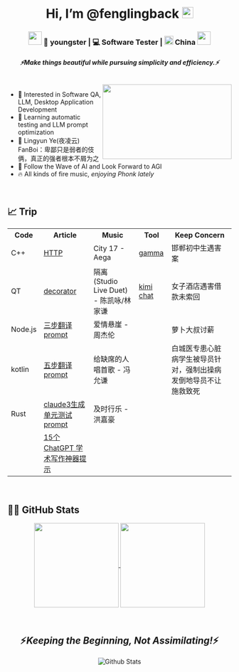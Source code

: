 <h1 align="center">Hi, I’m @fenglingback <img src="https://media.giphy.com/media/hvRJCLFzcasrR4ia7z/giphy.gif" width="25px"></h1>

<div align="center">
<h3><img src="https://media.giphy.com/media/WUlplcMpOCEmTGBtBW/giphy.gif" width="30"> 🧑 youngster | 💻 Software Tester | <img src="https://upload.wikimedia.org/wikipedia/commons/f/fa/Flag_of_the_People%27s_Republic_of_China.svg" width="20"> China <img src="https://media.giphy.com/media/WUlplcMpOCEmTGBtBW/giphy.gif" width="30"></h3>
</div>

<h4 align="center">
  <i>⚡️Make things beautiful while pursuing simplicity and efficiency.⚡️</i>
</h5>

<br>

<img align="right" height="168px" width="290px" src="https://github.com/fenglingback/My-Saved-Images/blob/main/%E5%A4%9C%E5%87%8C%E4%BA%91.gif?raw=true" />

- 👀 Interested in Software QA, LLM, Desktop Application Development
- 🌱 Learning automatic testing and LLM prompt optimization
- :muscle: Lingyun Ye(夜凌云) FanBoi：卑鄙只是弱者的伎俩，真正的强者根本不屑为之
- :robot: Follow the Wave of AI and Look Forward to AGI
- :fire:  All kinds of fire music, <i>enjoying Phonk lately</i>

<br>

## 📈 Trip


<table align="center">
    <tr>
      <th>Code</th><th>Article</th><th>Music</th><th>Tool</th><th>Keep Concern</th>
    </tr>
    <tr>
      <td>C++</td><td><a href="https://developer.mozilla.org/zh-CN/docs/Web/HTTP">HTTP</a></td><td>City 17 - Aega</td><td><a href="https://gamma.app/create/generate">gamma</a></td><td>邯郸初中生遇害案</td>
    </tr>
    <tr>
      <td>QT</td><td><a href="https://realpython.com/primer-on-python-decorators/">decorator</a></td><td>隔离(Studio Live Duet) - 陈凯咏/林家谦</td><td><a href="https://kimi.moonshot.cn">kimi chat</a></td><td>女子酒店遇害借款未索回</td>
    </tr>
    <tr>
      <td>Node.js</td><td><a href="https://baoyu.io/blog/prompt-engineering/translator-gpt-prompt-v2">三步翻译 prompt</a></td><td>爱情悬崖 - 周杰伦</td><td></td><td>萝卜大叔讨薪</td>
    </tr>
    <tr>
      <td>kotlin</td><td><a href="https://baoyu.io/blog/prompt-engineering/three-ai-agents-and-four-steps-flow-prompt">五步翻译 prompt</a></td><td>给缺席的人唱首歌 - 冯允谦</td><td></td><td>白城医专患心脏病学生被导员针对，强制出操病发倒地导员不让施救致死</td>
    </tr>
    <tr>
      <td>Rust</td><td><a href="https://baoyu.io/blog/prompt-engineering/prompt-for-generating-unit-tests-for-your-code">claude3生成单元测试 prompt</a></td><td>及时行乐 - 洪嘉豪</td><td></td><td></td>
    </tr>
    <tr>
      <td></td><td><a href="https://baoyu.io/translations/prompt-engineering/chatgpt-prompts-for-academic-writing">15个 ChatGPT 学术写作神器提示</a></td><td></td><td></td><td></td>
    </tr>
    
</table>

<br>


## :man_technologist: GitHub Stats
<p align="center">
  <a href="https://github.com/fenglingback?tab=repositories">
    <img height=190 align="center" src="https://github-readme-stats.vercel.app/api?username=fenglingback&show_icons=true&theme=algolia&count_private=true" />
    <img height=190 align="center" src="https://github-readme-stats.vercel.app/api/top-langs/?username=fenglingback&langs_count=8&theme=algolia&hide=html" />
  </a>
</p>

<br>

<h2 align='center'>⚡️<i>Keeping the Beginning, Not Assimilating!</i>⚡️</h1>

<p align="center">
        <img src="https://raw.githubusercontent.com/mayhemantt/mayhemantt/Update/svg/Bottom.svg" alt="Github Stats" />
</p>